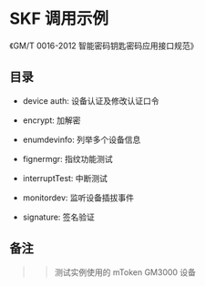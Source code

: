 # SKF 调用示例

《GM/T 0016-2012 智能密码钥匙密码应用接口规范》

## 目录

* device auth: 设备认证及修改认证口令

* encrypt: 加解密

* enumdevinfo: 列举多个设备信息  

* fignermgr: 指纹功能测试  

* interruptTest: 中断测试

* monitordev: 监听设备插拔事件

* signature: 签名验证

## 备注

>> 测试实例使用的 mToken GM3000 设备  
